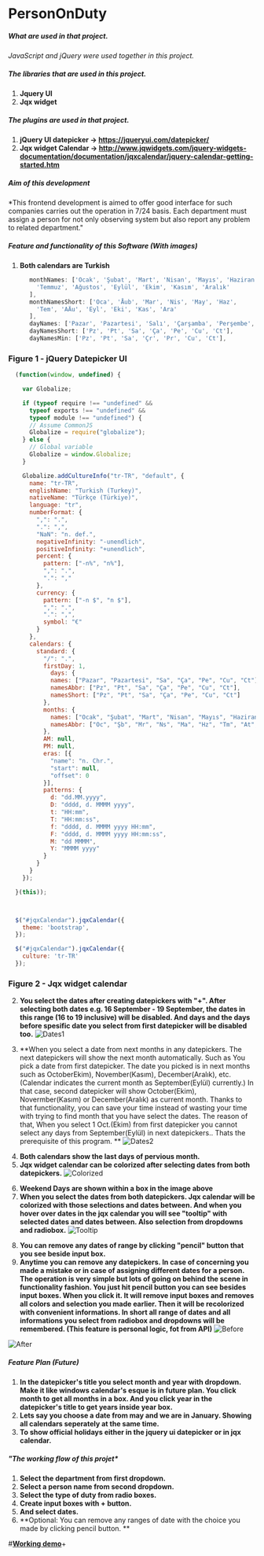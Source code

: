 # PersonOnDuty

##### *What are used in that project.*

*JavaScript and jQuery were used together in this project.*

##### *The libraries that are used in this project.*

1. **Jquery UI**
2. **Jqx widget**

##### *The plugins are used in that project.*

1.  **jQuery UI datepicker -> https://jqueryui.com/datepicker/**
2. **Jqx widget Calendar -> http://www.jqwidgets.com/jquery-widgets-documentation/documentation/jqxcalendar/jquery-calendar-getting-started.htm**

##### *Aim of this development*

*This frontend development is aimed to offer good interface for such companies carries out the operation in 7/24 basis. Each department must assign a person for not only observing system but also report any problem to related department." 

##### *Feature and functionality of this Software (With images)*

1. **Both calendars are Turkish**
```javascript
      monthNames: ['Ocak', 'Şubat', 'Mart', 'Nisan', 'Mayıs', 'Haziran',
        'Temmuz', 'Ağustos', 'Eylül', 'Ekim', 'Kasım', 'Aralık'
      ],
      monthNamesShort: ['Oca', 'Åub', 'Mar', 'Nis', 'May', 'Haz',
        'Tem', 'AÄu', 'Eyl', 'Eki', 'Kas', 'Ara'
      ],
      dayNames: ['Pazar', 'Pazartesi', 'Salı', 'Çarşamba', 'Perşembe', 'Cuma', 'Cumartesi'],
      dayNamesShort: ['Pz', 'Pt', 'Sa', 'Ça', 'Pe', 'Cu', 'Ct'],
      dayNamesMin: ['Pz', 'Pt', 'Sa', 'Çr', 'Pr', 'Cu', 'Ct'],
```

### **Figure 1 - jQuery Datepicker UI**

```javascript
  (function(window, undefined) {

    var Globalize;

    if (typeof require !== "undefined" &&
      typeof exports !== "undefined" &&
      typeof module !== "undefined") {
      // Assume CommonJS
      Globalize = require("globalize");
    } else {
      // Global variable
      Globalize = window.Globalize;
    }

    Globalize.addCultureInfo("tr-TR", "default", {
      name: "tr-TR",
      englishName: "Turkish (Turkey)",
      nativeName: "Türkçe (Türkiye)",
      language: "tr",
      numberFormat: {
        ",": ".",
        ".": ",",
        "NaN": "n. def.",
        negativeInfinity: "-unendlich",
        positiveInfinity: "+unendlich",
        percent: {
          pattern: ["-n%", "n%"],
          ",": ".",
          ".": ","
        },
        currency: {
          pattern: ["-n $", "n $"],
          ",": ".",
          ".": ",",
          symbol: "€"
        }
      },
      calendars: {
        standard: {
          "/": ".",
          firstDay: 1,
            days: {
            names: ["Pazar", "Pazartesi", "Sa", "Ça", "Pe", "Cu", "Ct"],
            namesAbbr: ["Pz", "Pt", "Sa", "Ça", "Pe", "Cu", "Ct"],
            namesShort: ["Pz", "Pt", "Sa", "Ça", "Pe", "Cu", "Ct"]
          },
          months: {
            names: ["Ocak", "Şubat", "Mart", "Nisan", "Mayıs", "Haziran", "Temmuz", "Ağustos", "Eylül", "Ekim", "Kasım", "Aralık", ""],
            namesAbbr: ["Oc", "Şb", "Mr", "Ns", "Ma", "Hz", "Tm", "At", "el", "Ek", "Ks", "Al", ""]
          },
          AM: null,
          PM: null,
          eras: [{
            "name": "n. Chr.",
            "start": null,
            "offset": 0
          }],
          patterns: {
            d: "dd.MM.yyyy",
            D: "dddd, d. MMMM yyyy",
            t: "HH:mm",
            T: "HH:mm:ss",
            f: "dddd, d. MMMM yyyy HH:mm",
            F: "dddd, d. MMMM yyyy HH:mm:ss",
            M: "dd MMMM",
            Y: "MMMM yyyy"
          }
        }
      }
    });

  }(this));



  $("#jqxCalendar").jqxCalendar({
    theme: 'bootstrap',
  });

  $("#jqxCalendar").jqxCalendar({
    culture: 'tr-TR'
  });
```
### **Figure 2 - Jqx widget calendar**  

2. **You select the dates after creating datepickers with "+". After selecting both dates e.g. 16 September - 19 September, the dates in this range (16 to 19 inclusive) will be disabled. And days and the days before spesific date you select from first datepicker will be disabled too.**
![Dates1][Dates1]

[Dates1]: https://i.itsosticky.com/iq2udc.png "Disabled Dates"

3. **When you select a date from next months in any datepickers. The next datepickers will show the next month automatically. Such as You pick a date from first datepicker. The date you picked is in next months such as OctoberEkim), November(Kasım), December(Aralık), etc. (Calendar indicates the current month as September(Eylül) currently.) In that case, second datepicker will show October(Ekim), Novermber(Kasım) or December(Aralık) as current month. Thanks to that functionality, you can save your time instead of wasting your time with trying to find month that you have select the dates. The reason of that, When you select 1 Oct.(Ekim) from first datepicker you cannot select any days from September(Eylül) in next datepickers.. Thats the prerequisite of this program. **
![Dates2][Dates2]

[Dates2]: https://i.itsosticky.com/10njc8l.png "Pervious Dates"

4. **Both calendars show the last days of pervious month.**
5. **Jqx widget calendar can be colorized after selecting dates from both datepickers.**
![Colorized][Colorized]

[Colorized]: https://i.itsosticky.com/10o9lqw.png "Colorized"

6. **Weekend Days are shown within a box in the image above**
7. **When you select the dates from both datepickers. Jqx calendar will be colorized with those selections and dates between. And when you hover over dates in the jqx calendar you will see "tooltip" with selected dates and dates between. Also selection from dropdowns and radiobox.**
![Tooltip][Tooltip]

[Tooltip]: https://i.itsosticky.com/zhi1pb.png "Tooltip"

8. **You can remove any dates of range by clicking "pencil" button that you see beside input box.**
9. **Anytime you can remove any datepickers. In case of concerning you made a mistake or in case of assigning different dates for a person. The operation is very simple but lots of going on behind the scene in functionality fashion. You just hit pencil button you can see besides input boxes. When you click it. It will remove input boxes and removes all colors and selection you made earlier. Then it will be recolorized with convenient informations. In short all range of dates and all informations you select from radiobox and dropdowns will be remembered. (This feature is personal logic, fot from API)**
![Before][Before]

[Before]: https://i.itsosticky.com/1a1iu96.png "Before"

![After][After]

[After]: https://i.itsosticky.com/131uzod.png "After"



##### *Feature Plan (Future)*

1. **In the datepicker's title you select month and year with dropdown. Make it like windows calendar's esque is in future plan. You click month to get all months in a box. And you click year in the datepicker's title to get years inside year box.**
2. **Lets say you choose a date from may and we are in January. Showing all calendars seperately at the same time.**
3. **To show official holidays either in the jquery ui datepicker or in jqx calendar.**


##### "The working flow of this projet*

1. **Select the department from first dropdown.**
2. **Select a person name from second dropdown.**
3. **Select the type of duty from radio boxes.**
4. **Create input boxes with + button.**
5. **And select dates.**
6. **Optional: You can remove any ranges of date with the choice you made by clicking pencil button. **


#**[Working demo](http://jsfiddle.net/hellyeah/smzz2vvk/)**+
